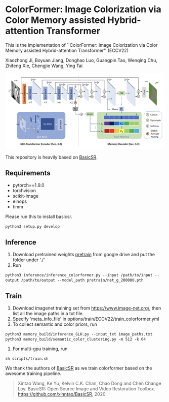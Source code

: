 # ColorFormer: Image Colorization via Color Memory assisted Hybrid-attention Transformer

This is the implementation of ``ColorFormer: Image Colorization via Color Memory assisted Hybrid-attention Transformer'' (ECCV22)

Xiaozhong Ji, Boyuan Jiang, Donghao Luo, Guangpin Tao, Wenqing Chu, Zhifeng Xie, Chengjie Wang, Ying Tai

![framework](figure/colorformer.png)

This repository is heavily based on  [BasicSR](https://github.com/xinntao/BasicSR).

## Requirements
- pytorch==1.9.0
- torchvision
- scikit-image
- einops
- timm

Please run this to install basicsr.
```
python3 setup.py develop
```


## Inference
1. Download pretrained weights [pretrain](https://drive.google.com/drive/folders/1ktv0DJFteII4kLb7II0c88jW36aE_hBu?usp=sharing) from google drive and put the folder under './'
2. Run
```
python3 inference/inference_colorformer.py --input /path/to/input --output /path/to/output --model_path pretrain/net_g_200000.pth
```


## Train
1. Download imagenet training set from https://www.image-net.org/, then list all the image paths in a txt file.
2. Specify 'meta_info_file' in options/train/ECCV22/train_colorformer.yml
3. To collect semantic and color priors, run
```
python3 memory_build/inference_GLH.py --input_txt image_paths.txt
python3 memory_build/semantic_color_clustering.py -m 512 -k 64
```
1. For multi-gpu training, run
```
sh scripts/train.sh
```


We thank the authors of [BasicSR](https://github.com/xinntao/BasicSR) as we train colorformer based on the awesome training pipeline.

> Xintao Wang, Ke Yu, Kelvin C.K. Chan, Chao Dong and Chen Change Loy. BasicSR: Open Source Image and Video Restoration Toolbox. https://github.com/xinntao/BasicSR, 2020.
